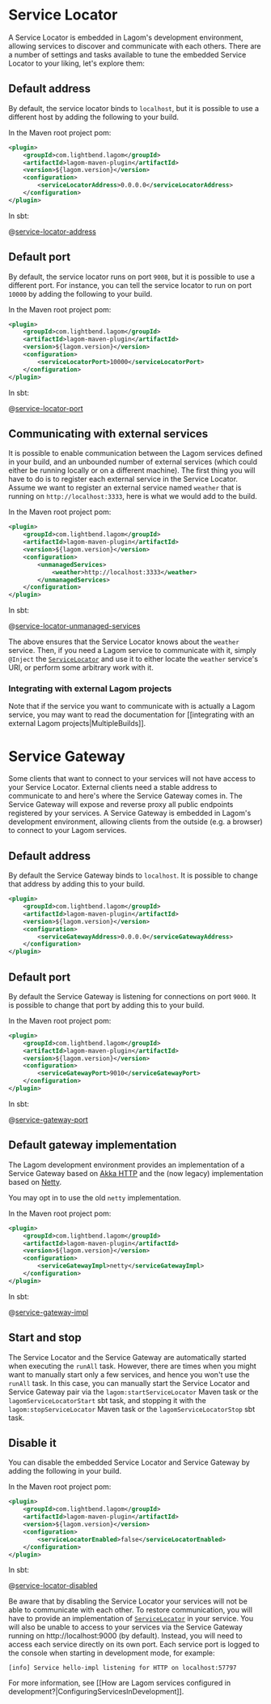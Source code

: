 # Service Locator

A Service Locator is embedded in Lagom's development environment, allowing services to discover and communicate with each others. There are a number of settings and tasks available to tune the embedded Service Locator to your liking, let's explore them:

## Default address

By default, the service locator binds to `localhost`, but it is possible to use a different host by adding the following to your build.

In the Maven root project pom:

```xml
<plugin>
    <groupId>com.lightbend.lagom</groupId>
    <artifactId>lagom-maven-plugin</artifactId>
    <version>${lagom.version}</version>
    <configuration>
        <serviceLocatorAddress>0.0.0.0</serviceLocatorAddress>
    </configuration>
</plugin>
```

In sbt:

@[service-locator-address](code/build-service-locator.sbt)

## Default port

By default, the service locator runs on port `9008`, but it is possible to use a different port. For instance, you can tell the service locator to run on port `10000` by adding the following to your build.

In the Maven root project pom:

```xml
<plugin>
    <groupId>com.lightbend.lagom</groupId>
    <artifactId>lagom-maven-plugin</artifactId>
    <version>${lagom.version}</version>
    <configuration>
        <serviceLocatorPort>10000</serviceLocatorPort>
    </configuration>
</plugin>
```

In sbt:

@[service-locator-port](code/build-service-locator.sbt)

## Communicating with external services

It is possible to enable communication between the Lagom services defined in your build, and an unbounded number of external services (which could either be running locally or on a different machine). The first thing you will have to do is to register each external service in the Service Locator. Assume we want to register an external service named `weather` that is running on `http://localhost:3333`, here is what we would add to the build.

In the Maven root project pom:

```xml
<plugin>
    <groupId>com.lightbend.lagom</groupId>
    <artifactId>lagom-maven-plugin</artifactId>
    <version>${lagom.version}</version>
    <configuration>
        <unmanagedServices>
            <weather>http://localhost:3333</weather>
        </unmanagedServices>
    </configuration>
</plugin>
```

In sbt:

@[service-locator-unmanaged-services](code/build-service-locator.sbt)

The above ensures that the Service Locator knows about the `weather` service. Then, if you need a Lagom service to communicate with it, simply `@Inject` the [`ServiceLocator`](api/index.html?com/lightbend/lagom/javadsl/api/ServiceLocator.html) and use it to either locate the `weather` service's URI, or perform some arbitrary work with it.

### Integrating with external Lagom projects

Note that if the service you want to communicate with is actually a Lagom service, you may want to read the documentation for [[integrating with an external Lagom projects|MultipleBuilds]].


# Service Gateway

Some clients that want to connect to your services will not have access to your Service Locator. External clients need a stable address to communicate to and here's where the Service Gateway comes in. The Service Gateway will expose and reverse proxy all public endpoints registered by your services. A Service Gateway is embedded in Lagom's development environment, allowing clients from the outside (e.g. a browser) to connect to your Lagom services.

## Default address

By default the Service Gateway binds to `localhost`. It is possible to change that address by adding this to your build.

```xml
<plugin>
    <groupId>com.lightbend.lagom</groupId>
    <artifactId>lagom-maven-plugin</artifactId>
    <version>${lagom.version}</version>
    <configuration>
        <serviceGatewayAddress>0.0.0.0</serviceGatewayAddress>
    </configuration>
</plugin>
```

## Default port

By default the Service Gateway is listening for connections on port `9000`. It is possible to change that port by adding this to your build.

In the Maven root project pom:

```xml
<plugin>
    <groupId>com.lightbend.lagom</groupId>
    <artifactId>lagom-maven-plugin</artifactId>
    <version>${lagom.version}</version>
    <configuration>
        <serviceGatewayPort>9010</serviceGatewayPort>
    </configuration>
</plugin>
```

In sbt:

@[service-gateway-port](code/build-service-locator.sbt)


## Default gateway implementation

The Lagom development environment provides an implementation of a Service Gateway based on [Akka HTTP](https://github.com/akka/akka-http) and the (now legacy) implementation based on [Netty](https://netty.io/).

You may opt in to use the old `netty` implementation.

In the Maven root project pom:

```xml
<plugin>
    <groupId>com.lightbend.lagom</groupId>
    <artifactId>lagom-maven-plugin</artifactId>
    <version>${lagom.version}</version>
    <configuration>
        <serviceGatewayImpl>netty</serviceGatewayImpl>
    </configuration>
</plugin>
```

In sbt:

@[service-gateway-impl](code/build-service-locator.sbt)



## Start and stop

The Service Locator and the Service Gateway are automatically started when executing the `runAll` task. However, there are times when you might want to manually start only a few services, and hence you won't use the `runAll` task. In this case, you can manually start the Service Locator and Service Gateway pair via the `lagom:startServiceLocator` Maven task or the `lagomServiceLocatorStart` sbt task, and stopping it with the `lagom:stopServiceLocator` Maven task or the `lagomServiceLocatorStop` sbt task.

## Disable it

You can disable the embedded Service Locator and Service Gateway by adding the following in your build.

In the Maven root project pom:

```xml
<plugin>
    <groupId>com.lightbend.lagom</groupId>
    <artifactId>lagom-maven-plugin</artifactId>
    <version>${lagom.version}</version>
    <configuration>
        <serviceLocatorEnabled>false</serviceLocatorEnabled>
    </configuration>
</plugin>
```

In sbt:

@[service-locator-disabled](code/build-service-locator.sbt)

Be aware that by disabling the Service Locator your services will not be able to communicate with each other. To restore communication, you will have to provide an implementation of [`ServiceLocator`](api/index.html?com/lightbend/lagom/javadsl/api/ServiceLocator.html) in your service. You will also be unable to access to your services via the Service Gateway running on http://localhost:9000 (by default). Instead, you will need to access each service directly on its own port. Each service port is logged to the console when starting in development mode, for example:

```
[info] Service hello-impl listening for HTTP on localhost:57797
```

For more information, see [[How are Lagom services configured in development?|ConfiguringServicesInDevelopment]].
